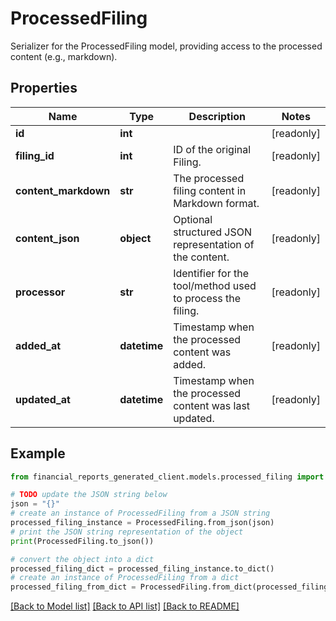 # ProcessedFiling

Serializer for the ProcessedFiling model, providing access to the processed content (e.g., markdown).

## Properties

Name | Type | Description | Notes
------------ | ------------- | ------------- | -------------
**id** | **int** |  | [readonly] 
**filing_id** | **int** | ID of the original Filing. | [readonly] 
**content_markdown** | **str** | The processed filing content in Markdown format. | [readonly] 
**content_json** | **object** | Optional structured JSON representation of the content. | [readonly] 
**processor** | **str** | Identifier for the tool/method used to process the filing. | [readonly] 
**added_at** | **datetime** | Timestamp when the processed content was added. | [readonly] 
**updated_at** | **datetime** | Timestamp when the processed content was last updated. | [readonly] 

## Example

```python
from financial_reports_generated_client.models.processed_filing import ProcessedFiling

# TODO update the JSON string below
json = "{}"
# create an instance of ProcessedFiling from a JSON string
processed_filing_instance = ProcessedFiling.from_json(json)
# print the JSON string representation of the object
print(ProcessedFiling.to_json())

# convert the object into a dict
processed_filing_dict = processed_filing_instance.to_dict()
# create an instance of ProcessedFiling from a dict
processed_filing_from_dict = ProcessedFiling.from_dict(processed_filing_dict)
```
[[Back to Model list]](../README.md#documentation-for-models) [[Back to API list]](../README.md#documentation-for-api-endpoints) [[Back to README]](../README.md)


